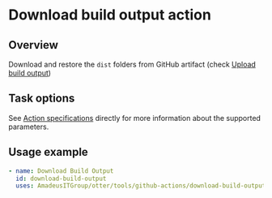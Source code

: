 # Download build output action

## Overview
Download and restore the `dist` folders from GitHub artifact (check [Upload build output](../upload-build-output/readme.md))

## Task options
See [Action specifications](./action.yml) directly for more information about the supported parameters.

## Usage example
```yaml
- name: Download Build Output
  id: download-build-output
  uses: AmadeusITGroup/otter/tools/github-actions/download-build-output@8
```
